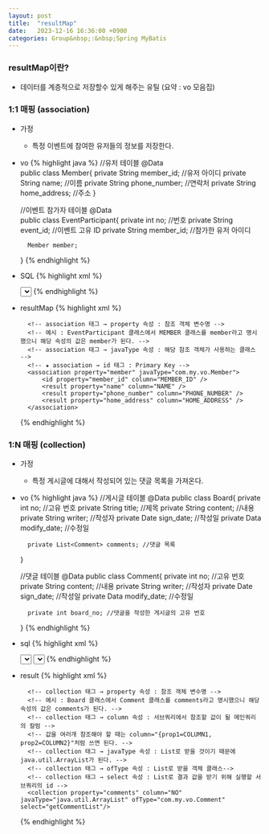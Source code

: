 ```yaml
---
layout: post
title:  "resultMap"
date:   2023-12-16 16:36:00 +0900
categories: Group&nbsp;:&nbsp;Spring MyBatis
---
```


### resultMap이란?

- 데이터를 계층적으로 저장할수 있게 해주는 유틸 (요약 : vo 모음집)

### 1:1 매핑 (association)

- 가정
    - 특정 이벤트에 참여한 유저들의 정보를 저장한다.

- vo
    {% highlight java %}
    //유저 테이블
    @Data  
    public class Member{
        private String member_id; //유저 아이디
        private String name; //이름
        private String phone_number; //연락처
        private String home_address; //주소
    }

    //이벤트 참가자 테이블
    @Data  
    public class EventParticipant{
        private int no; //번호
        private String event_id; //이벤트 고유 ID
        private String member_id; //참가한 유저 아이디

        Member member;
    }
    {% endhighlight %}

- SQL
    {% highlight xml %}
    <!-- ★ resultType이 아닌 resultMap을 사용 -->
    <!-- ★ resultMap 속성의 값으로는 작성한 resultMap의 id를 명시 -->
    <select id="list" parameterType="hashmap" resultMap="eventParticipantMap">
    SELECT 
        E.NO,
        E.EVENT_ID,
        M.MEMBER_ID,
        M.NAME,
        M.PHONE_NUMBER,
        M.HOME_ADDRESS
    FROM
        EventParticipant E
        INNER JOIN MEMBER M
        ON E.MEMBER_ID = M.MEMBER_ID
    WHERE
        EVENT_ID = #{event_id}
    </select>
    {% endhighlight %}

- resultMap
    {% highlight xml %}
    <!-- resultMap 태그 →  id 속성 : 사용할 resultMap의 고유 id -->
    <!-- resultMap 태그 → type 속성 : 데이터를 저장할 클래스 -->
    <resultMap id="eventParticipantMap" type="com.my.vo.EventParticipant">
        <!-- property: 해당 VO에서 사용하는 필드명 -->
        <!-- column : 실제 Database에서 사용중인 칼럼명 -->
        <result property="no" column="NO" />
        <result property="event_id" column="EVENT_ID" />
        <result property="member_id" column="MEMBER_ID" />

        <!-- association 태그 → property 속성 : 참조 객체 변수명 -->
        <!-- 예시 : EventParticipant 클래스에서 MEMBER 클래스를 member라고 명시했으니 해당 속성의 값은 member가 된다. -->
        <!-- association 태그 → javaType 속성 : 해당 참조 객체가 사용하는 클래스 -->
        <!-- ★ association → id 태그 : Primary Key -->
        <association property="member" javaType="com.my.vo.Member">
            <id property="member_id" column="MEMBER_ID" />
            <result property="name" column="NAME" />
            <result property="phone_number" column="PHONE_NUMBER" />
            <result property="home_address" column="HOME_ADDRESS" />
        </association>
    </resultMap>
    {% endhighlight %}

### 1:N 매핑 (collection)

- 가정
    - 특정 게시글에 대해서 작성되어 있는 댓글 목록을 가져온다.

- vo
    {% highlight java %}
    //게시글 테이블
    @Data
    public class Board{
        private int no; //고유 번호
        private String title; //제목
        private String content; //내용
        private String writer; //작성자
        private Date sign_date; //작성일
        private Data modify_date; //수정일

        private List<Comment> comments; //댓글 목록
    }

    //댓글 테이블
    @Data
    public class Comment{
        private int no; //고유 번호
        private String content; //내용
        private String writer; //작성자
        private Date sign_date; //작성일
        private Data modify_date; //수정일

        private int board_no; //댓글을 작성한 게시글의 고유 번호
    }
    {% endhighlight %}

- sql
    {% highlight xml %}
    <!-- 게시글 정보 -->
    <select id="getOneBoard" resultMap="boardInfo">
    SELECT 
        NO,
        TITLE,
        CONTENT,
        WRITER,
        SIGN_DATE,
        MODIFY_DATE
    FROM
        Board B
    WHERE
        NO = #{no}
    </select>

    <!-- 댓글용 서브쿼리 -->
    <select id="getCommentList" resultType="com.my.vo.Comment">
    SELECT 
        NO,
        CONTENT,
        WRITER,
        SIGN_DATE,
        MODIFY_DATE,
        BOARD_NO
    FROM
        Comment C
    WHERE
        BOARD_NO = #{no}
    </select>
    {% endhighlight %}

- result
    {% highlight xml %}
    <!-- resultMap 태그 →  id 속성 : 사용할 resultMap의 고유 id -->
    <!-- resultMap 태그 → type 속성 : 데이터를 저장할 클래스 -->
    <resultMap id="boardInfo" type="com.my.vo.Board">
        <result property="no" column="NO"/>
        <result property="title" column="TITLE"/>
        <result property="content" column="CONTENT"/>
        <result property="writer" column="WRITER"/>
        <result property="sign_date" column="SIGN_DATE"/>
        <result property="modify_date" column="MODIFY_DATE"/>

        <!-- collection 태그 → property 속성 : 참조 객체 변수명 -->
        <!-- 예시 : Board 클래스에서 Comment 클래스를 comments라고 명시했으니 해당 속성의 값은 comments가 된다. -->
        <!-- collection 태그 → column 속성 : 서브쿼리에서 참조할 값이 될 메인쿼리의 칼럼 -->
        <!-- 값을 여러개 참조해야 할 때는 column="{prop1=COLUMN1, prop2=COLUMN2}"처럼 쓰면 된다. -->
        <!-- collection 태그 → javaType 속성 : List로 받을 것이기 때문에 java.util.ArrayList가 된다. -->
        <!-- collection 태그 → ofType 속성 : List로 받을 객체 클래스-->
        <!-- collection 태그 → select 속성 : List로 결과 값을 받기 위해 실행할 서브쿼리의 id -->
        <collection property="comments" column="NO" javaType="java.util.ArrayList" ofType="com.my.vo.Comment" select="getCommentList"/>
    </resultMap>
    {% endhighlight %}